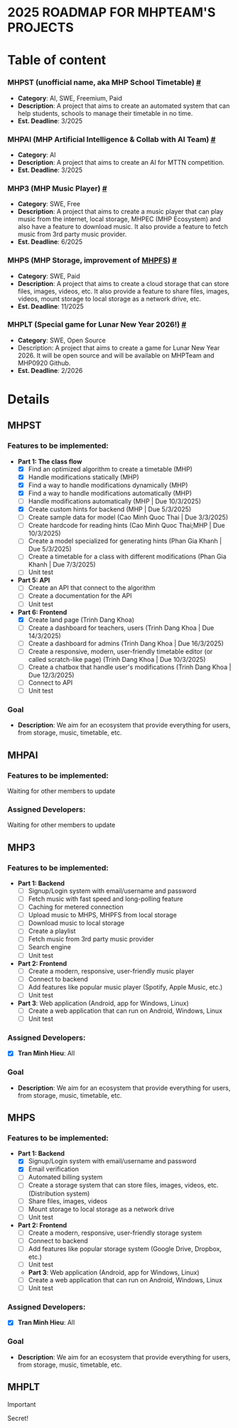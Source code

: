 # 2025 ROADMAP FOR MHPTEAM'S PROJECTS

# Table of content
### MHPST (unofficial name, aka MHP School Timetable) [#](#mhpst)
- **Category**: AI, SWE, Freemium, Paid
- **Description**: A project that aims to create an automated system that can help students, schools to manage their timetable in no time.
- **Est. Deadline**: 3/2025
### MHPAI (MHP Artificial Intelligence & Collab with AI Team) [#](#mhpai)
- **Category**: AI
- **Description**: A project that aims to create an AI for MTTN competition.
- **Est. Deadline**: 3/2025
### MHP3 (MHP Music Player) [#](#mhp3) 
- **Category**: SWE, Free
- **Description**: A project that aims to create a music player that can play music from the internet, local storage, MHPEC (MHP Ecosystem) and also have a feature to download music. It also provide a feature to fetch music from 3rd party music provider.
- **Est. Deadline**: 6/2025
### MHPS (MHP Storage, improvement of [MHPFS](https://fs.mhpteam.dev)) [#](#mhps)
- **Category**: SWE, Paid
- **Description**: A project that aims to create a cloud storage that can store files, images, videos, etc. It also provide a feature to share files, images, videos, mount storage to local storage as a network drive, etc.
- **Est. Deadline**: 11/2025
### MHPLT (Special game for Lunar New Year 2026!) [#](#mhplt)
- **Category**: SWE, Open Source
- Description: A project that aims to create a game for Lunar New Year 2026. It will be open source and will be available on MHPTeam and MHP0920 Github.
- **Est. Deadline**: 2/2026
# Details
## MHPST
### Features to be implemented:
  - **Part 1: The class flow**
    - [x] Find an optimized algorithm to create a timetable (MHP)
    - [x] Handle modifications statically (MHP)
    - [x] Find a way to handle modifications dynamically (MHP)
    - [x] Find a way to handle modifications automatically (MHP)
    - [ ] Handle modifications automatically (MHP | Due 10/3/2025)
    - [x] Create custom hints for backend (MHP | Due 5/3/2025)
    - [ ] Create sample data for model (Cao Minh Quoc Thai | Due 3/3/2025)
    - [ ] Create hardcode for reading hints (Cao Minh Quoc Thai;MHP | Due 10/3/2025)
    - [ ] Create a model specialized for generating hints (Phan Gia Khanh | Due 5/3/2025)
    - [ ] Create a timetable for a class with different modifications (Phan Gia Khanh | Due 7/3/2025)
    - [ ] Unit test
  - **Part 5: API**
    - [ ] Create an API that connect to the algorithm
    - [ ] Create a documentation for the API
    - [ ] Unit test
  - **Part 6: Frontend**
    - [x] Create land page (Trinh Dang Khoa)
    - [ ] Create a dashboard for teachers, users (Trinh Dang Khoa | Due 14/3/2025)
    - [ ] Create a dashboard for admins (Trinh Dang Khoa | Due 16/3/2025)
    - [ ] Create a responsive, modern, user-friendly timetable editor (or called scratch-like page) (Trinh Dang Khoa | Due 10/3/2025)
    - [ ] Create a chatbox that handle user's modifications (Trinh Dang Khoa | Due 12/3/2025)
    - [ ] Connect to API
    - [ ] Unit test
### Goal
- **Description**: We aim for an ecosystem that provide everything for users, from storage, music, timetable, etc.
## MHPAI
### **Features to be implemented**:
  Waiting for other members to update
### **Assigned Developers**:
  Waiting for other members to update
## MHP3
### **Features to be implemented**:
  - **Part 1: Backend**
    - [ ] Signup/Login system with email/username and password
    - [ ] Fetch music with fast speed and long-polling feature
    - [ ] Caching for metered connection
    - [ ] Upload music to MHPS, MHPFS from local storage
    - [ ] Download music to local storage
    - [ ] Create a playlist
    - [ ] Fetch music from 3rd party music provider
    - [ ] Search engine
    - [ ] Unit test
  - **Part 2: Frontend**
    - [ ] Create a modern, responsive, user-friendly music player
    - [ ] Connect to backend
    - [ ] Add features like popular music player (Spotify, Apple Music, etc.)
    - [ ] Unit test
  - **Part 3**: Web application (Android, app for Windows, Linux)
    - [ ] Create a web application that can run on Android, Windows, Linux
    - [ ] Unit test
### **Assigned Developers**:
  - [x] **Tran Minh Hieu**: All
### Goal
  - **Description**: We aim for an ecosystem that provide everything for users, from storage, music, timetable, etc.
## MHPS
### **Features to be implemented**:
  - **Part 1: Backend**
    - [x] Signup/Login system with email/username and password
    - [x] Email verification
    - [ ] Automated billing system
    - [ ] Create a storage system that can store files, images, videos, etc. (Distribution system)
    - [ ] Share files, images, videos
    - [ ] Mount storage to local storage as a network drive
    - [ ] Unit test
  - **Part 2: Frontend**
    - [ ] Create a modern, responsive, user-friendly storage system
    - [ ] Connect to backend
    - [ ] Add features like popular storage system (Google Drive, Dropbox, etc.)
    - [ ] Unit test
    - **Part 3**: Web application (Android, app for Windows, Linux)
    - [ ] Create a web application that can run on Android, Windows, Linux
    - [ ] Unit test
### **Assigned Developers**:
  - [x] **Tran Minh Hieu**: All
### Goal
  - **Description**: We aim for an ecosystem that provide everything for users, from storage, music, timetable, etc.
## MHPLT
> [!IMPORTANT]
> Secret!